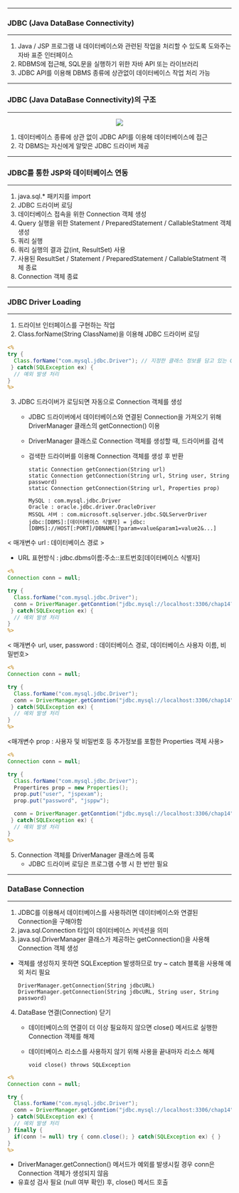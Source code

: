 -----
### JDBC (Java DataBase Connectivity)
-----
1. Java / JSP 프로그램 내 데이터베이스와 관련된 작업을 처리할 수 있도록 도와주는 자바 표준 인터페이스
2. RDBMS에 접근해, SQL문을 실행하기 위한 자바 API 또는 라이브러리
3. JDBC API를 이용해 DBMS 종류에 상관없이 데이터베이스 작업 처리 가능

-----
### JDBC (Java DataBase Connectivity)의 구조
-----
<div align = "center">
<img src = "https://github.com/sooyounghan/Web/assets/34672301/e7bed988-355e-4d5c-8bc6-b85792b767a4">
</div>

1. 데이터베이스 종류에 상관 없이 JDBC API를 이용해 데이터베이스에 접근
2. 각 DBMS는 자신에게 알맞은 JDBC 드라이버 제공

-----
### JDBC를 통한 JSP와 데이터베이스 연동
-----
1. java.sql.* 패키지를 import
2. JDBC 드라이버 로딩
3. 데이터베이스 접속을 위한 Connection 객체 생성
4. Query 실행을 위한 Statement / PreparedStatement / CallableStatment 객체 생성
5. 쿼리 실행
6. 쿼리 실행의 결과 값(int, ResultSet) 사용
7. 사용된 ResultSet / Statement / PreparedStatement / CallableStatment 객체 종료
8. Connection 객체 종료

-----
### JDBC Driver Loading
-----
1. 드라이브 인터페이스를 구현하는 작업
2. Class.forName(String ClassName)을 이용해 JDBC 드라이버 로딩
```jsp
<%
try {
  Class.forName("com.mysql.jdbc.Driver"); // 지정한 클래스 정보를 담고 있는 Class Instance를 구해주는 기능
 } catch(SQLException ex) {
  // 예외 발생 처리
}
%>
```

3. JDBC 드라이버가 로딩되면 자동으로 Connection 객체를 생성
     - JDBC 드라이버에서 데이터베이스와 연결된 Connection을 가져오기 위해 DriverManager 클래스의 getConnection() 이용
     - DriverManager 클래스로 Connection 객체를 생성할 때, 드라이버를 검색
     - 검색한 드라이버를 이용해 Connection 객체를 생성 후 반환

           static Connection getConnection(String url)
           static Connection getConnection(String url, String user, String password)
           static Connection getConnection(String url, Properties prop)

           MySQL : com.mysql.jdbc.Driver
           Oracle : oracle.jdbc.driver.OracleDriver
           MSSQL 서버 : com.microsoft.sqlserver.jdbc.SQLServerDriver
           jdbc:[DBMS]:[데이터베이스 식별자] = jdbc:[DBMS]://HOST[:PORT]/DBNAME[?param=value&param1=value2&...]
       
< 매개변수 url : 데이터베이스 경로 >
 - URL 표현방식 : jdbc.dbms이름:주소::포트번호[데이터베이스 식별자]

```jsp
<%
Connection conn = null;

try {
  Class.forName("com.mysql.jdbc.Driver");
  conn = DriverManager.getConntion("jdbc.mysql://localhost:3306/chap14?" + "user=jspeaxm&password=jsppw");
 } catch(SQLException ex) {
  // 예외 발생 처리
}
%>
```

< 매개변수 url, user, password : 데이터베이스 경로, 데이터베이스 사용자 이름, 비밀번호>

```jsp
<%
Connection conn = null;

try {
  Class.forName("com.mysql.jdbc.Driver");
  conn = DriverManager.getConntion("jdbc.mysql://localhost:3306/chap14","jspeaxm","jsppw") ;
 } catch(SQLException ex) {
  // 예외 발생 처리
}
%>
```

<매개변수 prop : 사용자 및 비밀번호 등 추가정보를 포함한 Properties 객체 사용>
```jsp
<%
Connection conn = null;

try {
  Class.forName("com.mysql.jdbc.Driver");
  Propertires prop = new Properties();
  prop.put("user", "jspexam");
  prop.put("password", "jsppw");

  conn = DriverManager.getConntion("jdbc.mysql://localhost:3306/chap14", prop) ;
 } catch(SQLException ex) {
  // 예외 발생 처리
}
%>
```

5. Connection 객체를 DriverManager 클래스에 등록
   * JDBC 드라이버 로딩은 프로그램 수행 시 한 번만 필요
  
-----
### DataBase Connection
-----
1. JDBC를 이용해서 데이터베이스를 사용하려면 데이터베이스와 연결된 Connection을 구해야함
2. java.sql.Connection 타입이 데이터베이스 커넥션을 의미
3. java.sql.DriverManager 클래스가 제공하는 getConnection()을 사용해 Connection 객체 생성
  - 객체를 생성하지 못하면 SQLException 발생하므로 try ~ catch 블록을 사용해 예외 처리 필요
    
        DriverManager.getConnection(String jdbcURL)
        DriverManager.getConnection(String jdbcURL, String user, String password)

4. DataBase 연결(Connection) 닫기
   - 데이터베이스의 연결이 더 이상 필요하지 않으면 close() 메서드로 실행한 Connection 객체를 해제
   - 데이터베이스 리소스를 사용하지 않기 위해 사용을 끝내마자 리소스 해제

         void close() throws SQLException
```jsp
<%
Connection conn = null;

try {
  Class.forName("com.mysql.jdbc.Driver");
  conn = DriverManager.getConntion("jdbc.mysql://localhost:3306/chap14","jspeaxm","jsppw") ;
 } catch(SQLException ex) {
  // 예외 발생 처리
} finally {
  if(conn != null) try { conn.close(); } catch(SQLException ex) { }
}
%>
```
  - DriverManager.getConnection() 메서드가 예외를 발생시킬 경우 conn은 Connection 객체가 생성되지 않음
  - 유효성 검사 필요 (null 여부 확인) 후, close() 메서드 호출

